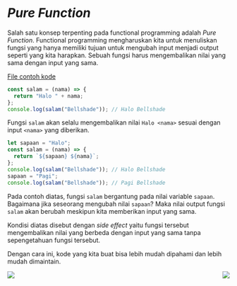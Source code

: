 # _Pure Function_

Salah satu konsep terpenting pada functional programming adalah _Pure Function_. Functional programming mengharuskan kita untuk menuliskan fungsi yang hanya memiliki tujuan untuk mengubah input menjadi output seperti yang kita harapkan. Sebuah fungsi harus mengembalikan nilai yang sama dengan input yang sama.

[File contoh kode](example.js)

```js
const salam = (nama) => {
  return "Halo " + nama;
};
console.log(salam("Bellshade")); // Halo Bellshade
```

Fungsi `salam` akan selalu mengembalikan nilai `Halo <nama>` sesuai dengan input `<nama>` yang diberikan.

```js
let sapaan = "Halo";
const salam = (nama) => {
  return `${sapaan} ${nama}`;
};
console.log(salam("Bellshade")); // Halo Bellshade
sapaan = "Pagi";
console.log(salam("Bellshade")); // Pagi Bellshade
```

Pada contoh diatas, fungsi `salam` bergantung pada nilai variable `sapaan`. Bagaimana jika seseorang mengubah nilai `sapaan`? Maka nilai output fungsi `salam` akan berubah meskipun kita memberikan input yang sama.

Kondisi diatas disebut dengan _side effect_ yaitu fungsi tersebut mengembalikan nilai yang berbeda dengan input yang sama tanpa sepengetahuan fungsi tersebut.

Dengan cara ini, kode yang kita buat bisa lebih mudah dipahami dan lebih mudah dimaintain.

[<img align="left" src="https://api.bellshade.org/badge/navigation?badgeType=previous&text=First%20Class%20Object" />](../002_First_Class_Object)

[<img align="right" src="https://api.bellshade.org/badge/navigation?badgeType=next&text=High%20Order%20Function" />](../004_High_Order_Function)
